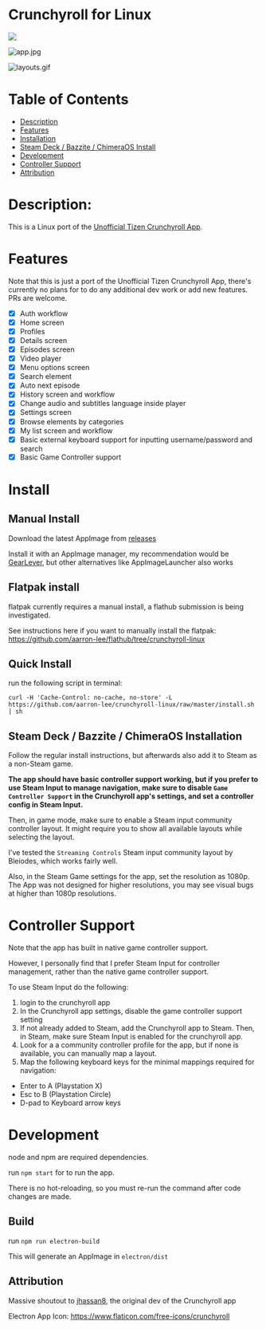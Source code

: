 # Crunchyroll for Linux

[![](https://img.shields.io/github/downloads/aarron-lee/crunchyroll-linux/total.svg)](https://github.com/aarron-lee/crunchyroll-linux/releases)

![app.jpg](https://raw.githubusercontent.com/aarron-lee/crunchyroll-tizen/master/app.jpg)

![layouts.gif](https://raw.githubusercontent.com/aarron-lee/crunchyroll-tizen/master/layouts.gif)

# Table of Contents

- [Description](#description)
- [Features](#features)
- [Installation](#install)
- [Steam Deck / Bazzite / ChimeraOS Install](#steam-deck--bazzite--chimeraos-installation)
- [Development](#development)
- [Controller Support](#controller-support)
- [Attribution](#attribution)

# Description:

This is a Linux port of the [Unofficial Tizen Crunchyroll App](https://github.com/jhassan8/crunchyroll-tizen).

# Features

Note that this is just a port of the Unofficial Tizen Crunchyroll App, there's currently no plans for to do any additional dev work or add new features. PRs are welcome.

- [x] Auth workflow
- [x] Home screen
- [x] Profiles
- [x] Details screen
- [x] Episodes screen
- [x] Video player
- [x] Menu options screen
- [x] Search element
- [x] Auto next episode
- [x] History screen and workflow
- [x] Change audio and subtitles language inside player
- [x] Settings screen
- [x] Browse elements by categories
- [x] My list screen and workflow
- [x] Basic external keyboard support for inputting username/password and search
- [x] Basic Game Controller support

# Install

## Manual Install

Download the latest AppImage from [releases](https://github.com/aarron-lee/crunchyroll-linux/releases)

Install it with an AppImage manager, my recommendation would be [GearLever](https://flathub.org/apps/it.mijorus.gearlever), but other alternatives like AppImageLauncher also works

## Flatpak install

flatpak currently requires a manual install, a flathub submission is being investigated.

See instructions here if you want to manually install the flatpak: https://github.com/aarron-lee/flathub/tree/crunchyroll-linux

## Quick Install

run the following script in terminal:

```
curl -H 'Cache-Control: no-cache, no-store' -L https://github.com/aarron-lee/crunchyroll-linux/raw/master/install.sh | sh
```

## Steam Deck / Bazzite / ChimeraOS Installation

Follow the regular install instructions, but afterwards also add it to Steam as a non-Steam game.

**The app should have basic controller support working, but if you prefer to use Steam Input to manage navigation, make sure to disable `Game Controller Support` in the Crunchyroll app's settings, and set a controller config in Steam Input.**

Then, in game mode, make sure to enable a Steam input community controller layout. It might require you to show all available layouts while selecting the layout.

I've tested the `Streaming Controls` Steam input community layout by Bleiodes, which works fairly well.

Also, in the Steam Game settings for the app, set the resolution as 1080p. The App was not designed for higher resolutions, you may see visual bugs at higher than 1080p resolutions.

# Controller Support

Note that the app has built in native game controller support.

However, I personally find that I prefer Steam Input for controller management, rather than the native game controller support.

To use Steam Input do the following:

1. login to the crunchyroll app
2. In the Crunchyroll app settings, disable the game controller support setting
3. If not already added to Steam, add the Crunchyroll app to Steam. Then, in Steam, make sure Steam Input is enabled for the crunchyroll app.
4. Look for a a community controller profile for the app, but if none is available, you can manually map a layout.
5. Map the following keyboard keys for the minimal mappings required for navigation:

- Enter to A (Playstation X)
- Esc to B (Playstation Circle)
- D-pad to Keyboard arrow keys

# Development

node and npm are required dependencies.

run `npm start` for to run the app.

There is no hot-reloading, so you must re-run the command after code changes are made.

## Build

run `npm run electron-build`

This will generate an AppImage in `electron/dist`

## Attribution

Massive shoutout to [jhassan8](https://github.com/jhassan8), the original dev of the Crunchyroll app

Electron App Icon: https://www.flaticon.com/free-icons/crunchyroll

